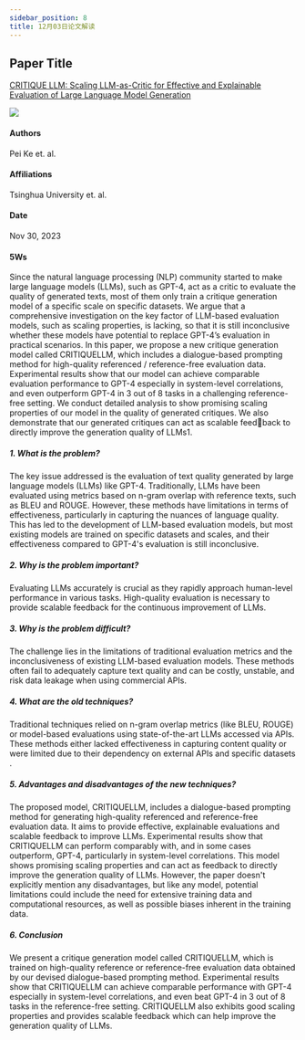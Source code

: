 ```yaml
---
sidebar_position: 8
title: 12月03日论文解读
---
```


## Paper Title
[CRITIQUE LLM: Scaling LLM-as-Critic for Effective and Explainable Evaluation of Large Language Model Generation](https://github.com/weijiang2023/Suanfamama-kb/blob/main/kb/computer.science/CRITIQUE.2311.18702v1.pdf)

![](./20231203/fig.1.png)

#### Authors
Pei Ke et. al.

#### Affiliations
Tsinghua University et. al.

#### Date
Nov 30, 2023

#### 5Ws
Since the natural language processing (NLP) community started to make large language models (LLMs), such as GPT-4, act as a critic to evaluate the quality of generated texts, most of them only train a critique generation model of a specific scale on specific datasets. We argue that a comprehensive investigation on the
key factor of LLM-based evaluation models, such as scaling properties, is lacking, so that it is still inconclusive whether these models have potential to replace GPT-4’s evaluation in practical scenarios. In this paper, we propose a new critique generation model called CRITIQUELLM, which includes a dialogue-based
prompting method for high-quality referenced / reference-free evaluation data. Experimental results show that our model can achieve comparable evaluation performance to GPT-4 especially in system-level correlations, and
even outperform GPT-4 in 3 out of 8 tasks in a challenging reference-free setting. We conduct detailed analysis to show promising scaling properties of our model in the quality of generated critiques. We also demonstrate that our generated critiques can act as scalable feedback to directly improve the generation quality of LLMs1.

##### 1. What is the problem?
The key issue addressed is the evaluation of text quality generated by large language models (LLMs) like GPT-4. Traditionally, LLMs have been evaluated using metrics based on n-gram overlap with reference texts, such as BLEU and ROUGE. However, these methods have limitations in terms of effectiveness, particularly in capturing the nuances of language quality​​. This has led to the development of LLM-based evaluation models, but most existing models are trained on specific datasets and scales, and their effectiveness compared to GPT-4's evaluation is still inconclusive​​.

##### 2. Why is the problem important?
Evaluating LLMs accurately is crucial as they rapidly approach human-level performance in various tasks. High-quality evaluation is necessary to provide scalable feedback for the continuous improvement of LLMs​​.

##### 3. Why is the problem difficult?
The challenge lies in the limitations of traditional evaluation metrics and the inconclusiveness of existing LLM-based evaluation models. These methods often fail to adequately capture text quality and can be costly, unstable, and risk data leakage when using commercial APIs​​.

##### 4. What are the old techniques?
Traditional techniques relied on n-gram overlap metrics (like BLEU, ROUGE) or model-based evaluations using state-of-the-art LLMs accessed via APIs. These methods either lacked effectiveness in capturing content quality or were limited due to their dependency on external APIs and specific datasets​​.

##### 5. Advantages and disadvantages of the new techniques?
The proposed model, CRITIQUELLM, includes a dialogue-based prompting method for generating high-quality referenced and reference-free evaluation data. It aims to provide effective, explainable evaluations and scalable feedback to improve LLMs. Experimental results show that CRITIQUELLM can perform comparably with, and in some cases outperform, GPT-4, particularly in system-level correlations. This model shows promising scaling properties and can act as feedback to directly improve the generation quality of LLMs. However, the paper doesn't explicitly mention any disadvantages, but like any model, potential limitations could include the need for extensive training data and computational resources, as well as possible biases inherent in the training data​​.

##### 6. Conclusion
We present a critique generation model called CRITIQUELLM, which is trained on high-quality reference or reference-free evaluation data obtained by our devised dialogue-based prompting method. Experimental results show that CRITIQUELLM can achieve comparable performance with GPT-4 especially in system-level correlations, and even beat GPT-4 in 3 out of 8 tasks in the reference-free setting. CRITIQUELLM also exhibits good scaling properties and provides scalable feedback which can help improve the generation quality of LLMs.